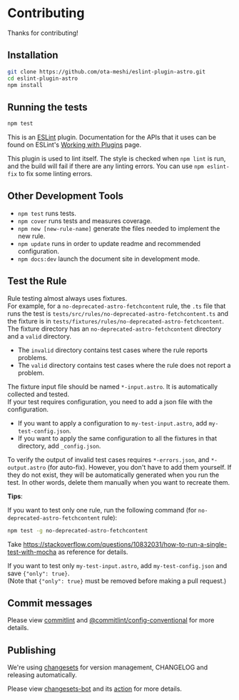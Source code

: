 # Contributing

Thanks for contributing!

## Installation

```sh
git clone https://github.com/ota-meshi/eslint-plugin-astro.git
cd eslint-plugin-astro
npm install
```

## Running the tests

```sh
npm test
```

This is an [ESLint](http://eslint.org) plugin. Documentation for the APIs that it uses can be found on ESLint's [Working with Plugins](http://eslint.org/docs/developer-guide/working-with-plugins) page.

This plugin is used to lint itself. The style is checked when `npm lint` is run, and the build will fail if there are any linting errors. You can use `npm eslint-fix` to fix some linting errors.

## Other Development Tools

- `npm test` runs tests.
- `npm cover` runs tests and measures coverage.
- `npm new [new-rule-name]` generate the files needed to implement the new rule.
- `npm update` runs in order to update readme and recommended configuration.
- `npm docs:dev` launch the document site in development mode.

## Test the Rule

Rule testing almost always uses fixtures.  
For example, for a `no-deprecated-astro-fetchcontent` rule, the `.ts` file that runs the test is `tests/src/rules/no-deprecated-astro-fetchcontent.ts` and the fixture is in `tests/fixtures/rules/no-deprecated-astro-fetchcontent`.  
The fixture directory has an `no-deprecated-astro-fetchcontent` directory and a `valid` directory.

- The `invalid` directory contains test cases where the rule reports problems.
- The `valid` directory contains test cases where the rule does not report a problem.

The fixture input file should be named `*-input.astro`. It is automatically collected and tested.  
If your test requires configuration, you need to add a json file with the configuration.

- If you want to apply a configuration to `my-test-input.astro`, add `my-test-config.json`.
- If you want to apply the same configuration to all the fixtures in that directory, add `_config.json`.

To verify the output of invalid test cases requires `*-errors.json`, and `*-output.astro` (for auto-fix). However, you don't have to add them yourself. If they do not exist, they will be automatically generated when you run the test. In other words, delete them manually when you want to recreate them.

**Tips**:

If you want to test only one rule, run the following command (for `no-deprecated-astro-fetchcontent` rule):

```sh
npm test -g no-deprecated-astro-fetchcontent
```

Take <https://stackoverflow.com/questions/10832031/how-to-run-a-single-test-with-mocha> as reference for details.

If you want to test only `my-test-input.astro`, add `my-test-config.json` and save `{"only": true}`.  
(Note that `{"only": true}` must be removed before making a pull request.)

## Commit messages

Please view [commitlint](https://commitlint.js.org) and [@commitlint/config-conventional](https://github.com/conventional-changelog/commitlint/tree/master/%40commitlint/config-conventional) for more details.

## Publishing

We're using [changesets](https://github.com/changesets/changesets) for version management, CHANGELOG and releasing automatically.

Please view [changesets-bot](https://github.com/apps/changeset-bot) and its [action](https://github.com/changesets/action) for more details.
